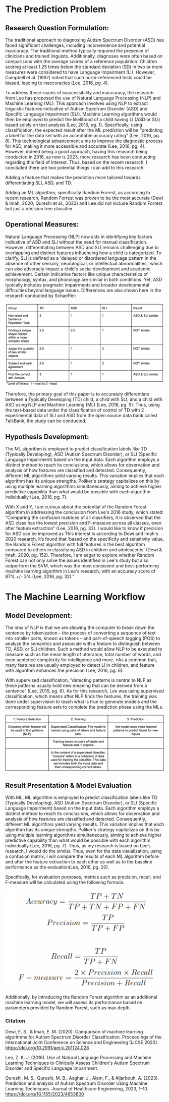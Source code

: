 # The Prediction Problem

## Research Question Formulation:
The traditional approach to diagnosing Autism Spectrum Disorder (ASD) has faced significant challenges, including inconvenience and potential inaccuracy. The traditional method typically required the presence of clinicians and trained linguists. Additionally, diagnoses were often based on comparisons with the average scores of a reference population. Children scoring at least 1.25 times below the standard deviation (SD) in two or more measures were considered to have Language Impairment (LI). However, Campbell et al. (1997) noted that such norm-referenced tests could be biased, leading to inaccuracies (Lee, 2016, pg. 4).

To address these issues of inaccessibility and inaccuracy, the research from Lee has proposed the use of Natural Language Processing (NLP) and Machine Learning (ML). This approach involves using NLP to extract linguistic features indicative of Autism Spectrum Disorder (ASD) and Specific Language Impairment (SLI). Machine Learning algorithms would then be employed to predict the likelihood of a child having LI (ASD or SLI) based solely on text analysis (Lee, 2016, pg. 1). Specifically, using classification, the expected result after the ML prediction will be “predicting a label for the data set with an acceptable accuracy rating” (Lee, 2016, pg. 8). This technological advancement aims to improve the diagnostic process for ASD, making it more accessible and accurate (Lee, 2016, pg. 4). However, indeed being a good approach, having this research being conducted in 2016, as now is 2023, more research has been conducting regarding this field of interest. Thus, based on the recent research, I concluded there are two potential things I can add to this research:

Adding a feature that makes the prediction more tailored towards differentiating SLI, ASD, and TD.

Adding an ML algorithm, specifically Random Forrest, as according to recent research, Random Forrest was proven to be the most accurate (Dewi & Imah, 2020; Qureshi et al., 2023) and Lee did not include Random Forrest but just a decision tree classifier.

## Operational Measures:
Natural Language Processing (NLP) now aids in identifying key factors indicative of ASD and SLI without the need for manual classification. However, differentiating between ASD and SLI remains challenging due to overlapping and distinct features influencing how a child is categorized. To clarify, SLI is defined as a 'delayed or disordered language pattern in the absence of other sensory, neurological, or intellectual abnormalities,' which can also adversely impact a child's social development and academic achievement. Certain indicative factors like unique characteristics of morphology, syntax, and phonology are similar in both conditions. Yet, ASD typically includes pragmatic impairments and broader developmental difficulties beyond language issues. Differences are also shown here in the research conducted by Schaeffer:

![](/Medthod_1.png)

Therefore, the primary goal of this paper is to accurately differentiate between a Typically Developing (TD) child, a child with SLI, and a child with ASD using NLP and Machine Learning (ML) (Lee, 2016, pg. 5). Thus, using the text-based data under the classification of control of TD with 2 experimental data of SLI and ASD from the open source data bank called TalkBank, the study can be conducted.

## Hypothesis Development:
The ML algorithm is employed to predict classification labels like TD (Typically Developing), ASD (Autism Spectrum Disorder), or SLI (Specific Language Impairment) based on the input data. Each algorithm employs a distinct method to reach its conclusions, which allows for observation and analysis of how features are classified and detected. Consequently, different ML algorithms yield varying results. This variation implies that each algorithm has its unique strengths. Poliker's strategy capitalizes on this by using multiple learning algorithms simultaneously, aiming to achieve higher predictive capability than what would be possible with each algorithm individually (Lee, 2016, pg. 7). 

With X and Y, I am curious about the potential of the Random Forest algorithm in addressing the conclusion from Lee's 2016 study, which stated: “Comparing the confusion matrices of all classifiers, it is observed that the ASD class has the lowest precision and F-measure across all classes, even after feature extraction” (Lee, 2016, pg. 33). I would like to know if precision for ASD can be improved as This interest is according to Dewi and Imah's 2020 research, it’s found that 'based on the specificity and sensitivity value, the Random Forest algorithm with full features is the best algorithm compared to others in classifying ASD in children and adolescents' (Dewi & Imah, 2020, pg. 152). Therefore, I am eager to explore whether Random Forest can not only solve the issues identified in Lee's study but also outperform the SVM, which was the most consistent and best-performing machine learning algorithm in Lee's research, with an accuracy score of 87% +/- 3% (Lee, 2016, pg. 32)."

# The Machine Learning Workflow

## Model Development:
The idea of NLP is that we are allowing the computer to break down the sentence by tokenization – the process of converting a sequence of text into smaller parts, known as tokens – and part-of-speech tagging (POS) to analyze the semantics and associate with a feature to distinguish between TD, ASD, or SLI children. Such a method would allow NLP to be executed to measure such as the mean length of utterance, total number of words, and even sentence complexity for intelligence and more. *As a common trait, many features are usually employed to detect LI in children, and feature with algorithm enhances the precision (Lee, 2016, pg. 6).

With supervised classification, “detecting patterns is central to NLP as these patterns usually hold new meaning that can be derived from a sentence” (Lee, 2016, pg. 6). As for this research, Lee was using supervised classification, which means after NLP finds the features, the training was done under supervision to teach what is true to generate models and the corresponding feature sets to complete the prediction phase using the MLs. 

![](Medthod_2.png)

## Result Presentation & Model Evaluation
With ML, ML algorithm is employed to predict classification labels like TD (Typically Developing), ASD (Autism Spectrum Disorder), or SLI (Specific Language Impairment) based on the input data. Each algorithm employs a distinct method to reach its conclusions, which allows for observation and analysis of how features are classified and detected. Consequently, different ML algorithms yield varying results. This variation implies that each algorithm has its unique strengths. Poliker's strategy capitalizes on this by using multiple learning algorithms simultaneously, aiming to achieve higher predictive capability than what would be possible with each algorithm individually (Lee, 2016, pg. 7). Thus, as my research is based on Lee’s research, I would do the similar. Thus, even for the data visualization, using a confusion matrix, I will compare the results of each ML algorithm before and after the feature extraction to each other as well as to the baseline performance as the evaluation(Lee, 2016, pg. 20).

Specifically, for evaluation purposes, metrics such as precision, recall, and F-measure will be calculated using the following formula. 

![](Medthod_3.png)

Additionally, by introducing the Random Forest algorithm as an additional machine learning model, we will assess its performance based on parameters provided by Random Forest, such as max depth.

### Citation

Dewi, E. S., & Imah, E. M. (2020). Comparison of machine learning algorithms for Autism Spectrum Disorder Classification. Proceedings of the International Joint Conference on Science and Engineering (IJCSE 2020). https://doi.org/10.2991/aer.k.201124.028 

Lee, Z. K. J. (2016). Use of Natural Language Processing and Machine Learning Techniques to Clinically Assess Children's Autism Spectrum Disorder and Specific Language Impairment. 

Qureshi, M. S., Qureshi, M. B., Asghar, J., Alam, F., & Aljarbouh, A. (2023). Prediction and analysis of Autism Spectrum Disorder Using Machine Learning Techniques. Journal of Healthcare Engineering, 2023, 1–10. https://doi.org/10.1155/2023/4853800 

